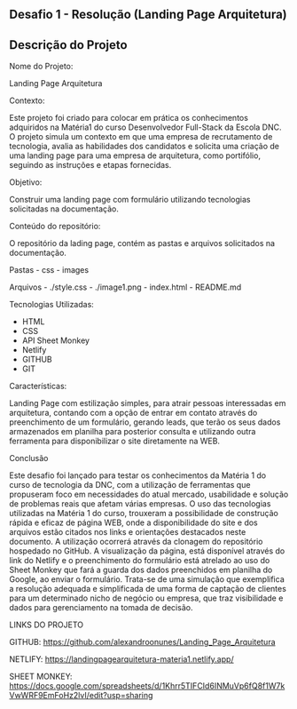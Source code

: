 Desafio 1 - Resolução (Landing Page Arquitetura)
------------------------------------------------
Descrição do Projeto
--------------------

Nome do Projeto:
	
 Landing Page Arquitetura

Contexto:
	
 Este projeto foi criado para colocar em prática os conhecimentos adquiridos na Matéria1 do curso Desenvolvedor Full-Stack da Escola DNC. O projeto simula um contexto em que uma empresa de recrutamento de tecnologia, avalia as habilidades dos candidatos e solicita uma criação de uma landing page para uma empresa de arquitetura, como portifólio, seguindo as instruções e etapas fornecidas.

Objetivo:
	
 Construir uma landing page com formulário utilizando tecnologias solicitadas na documentação.

Conteúdo do repositório:
	
 O repositório da lading page, contém as pastas e arquivos solicitados na documentação.

  Pastas
    - css
    - images
  
  Arquivos
    - ./style.css
    - ./image1.png
    - index.html
    - README.md
  
Tecnologias Utilizadas:
- HTML
- CSS 
- API Sheet Monkey
- Netlify
- GITHUB
- GIT
  
Características:
	
 Landing Page com estilização simples, para atrair pessoas interessadas em arquitetura, contando com a opção de entrar em contato através do preenchimento de um formulário, gerando leads, que terão os seus dados armazenados em planilha para posterior consulta e utilizando outra ferramenta para disponibilizar o site diretamente na WEB.

Conclusão
	
 Este desafio foi lançado para testar os conhecimentos da Matéria 1 do curso de tecnologia da DNC, com a utilização de ferramentas que propuseram foco em necessidades do atual mercado, usabilidade e solução de problemas reais que afetam várias empresas.
  O uso das tecnologias utilizadas na Matéria 1 do curso, trouxeram a possibilidade de construção rápida e eficaz de página WEB, onde a disponibilidade do site e dos arquivos estão citados nos links e orientações destacados neste documento.
  A utilização ocorrerá através da clonagem do repositório hospedado no GitHub. A visualização da página, está disponível através do link do Netlify e o preenchimento do formulário está atrelado ao uso do Sheet Monkey que fará a guarda dos dados preenchidos em planilha do Google, ao enviar o formulário.
  Trata-se de uma simulação que exemplifica a resolução adequada e simplificada de uma forma de captação de clientes para um determinado nicho de negócio ou empresa, que traz visibilidade e dados para gerenciamento na tomada de decisão.

LINKS DO PROJETO

GITHUB:	  https://github.com/alexandroonunes/Landing_Page_Arquitetura

NETLIFY:	https://landingpagearquitetura-materia1.netlify.app/

SHEET MONKEY: https://docs.google.com/spreadsheets/d/1Khrr5TIFCId6INMuVp6fQ8f1W7kVwWRF9EmFoHz2lvI/edit?usp=sharing

